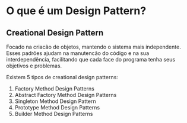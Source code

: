 # O que é um Design Pattern?

## Creational Design Pattern

Focado na criacão de objetos, mantendo o sistema mais independente. Esses padrões ajudam na manutencão do código e na sua interdependência, facilitando que cada face do programa tenha seus objetivos e problemas.

Existem 5 tipos de creational design patterns:

1. Factory Method Design Patterns
2. Abstract Factory Method Design Patterns
3. Singleton Method Design Pattern
4. Prototype Method Design Patterns
5. Builder Method Design Patterns
